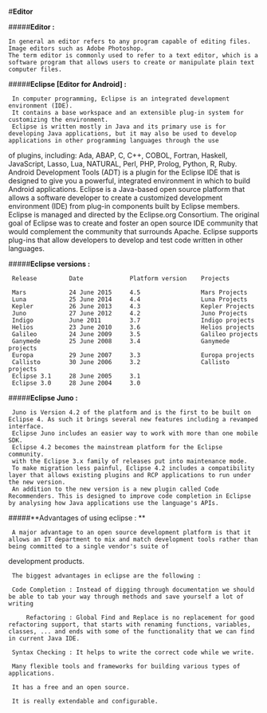 
#**Editor**

#####**Editor :**
    
    In general an editor refers to any program capable of editing files. 
    Image editors such as Adobe Photoshop.
    The term editor is commonly used to refer to a text editor, which is a software program that allows users to create or manipulate plain text computer files.


#####**Eclipse [Editor for Android] :**
     
     In computer programming, Eclipse is an integrated development environment (IDE).
     It contains a base workspace and an extensible plug-in system for customizing the environment. 
     Eclipse is written mostly in Java and its primary use is for developing Java applications, but it may also be used to develop applications in other programming languages through the use 
of plugins, including: Ada, ABAP, C, C++, COBOL, Fortran, Haskell, JavaScript, Lasso, Lua, NATURAL, Perl, PHP, Prolog, Python, R, Ruby.
     Android Development Tools (ADT) is a plugin for the Eclipse IDE that is designed to give you a powerful, integrated environment in which to build Android applications.
     Eclipse is a Java-based open source platform that allows a software developer to create a customized development environment (IDE) from plug-in components built by Eclipse members. 
     Eclipse is managed and directed by the  Eclipse.org Consortium.
     The original goal of Eclipse was to create and foster an open source IDE community that would complement the community that surrounds Apache. 
     Eclipse supports plug-ins that allow developers to develop and test code written in other languages. 

#####**Eclipse versions :**     
  
     Release         Date             Platform version    Projects

     Mars            24 June 2015     4.5                 Mars Projects
     Luna            25 June 2014     4.4                 Luna Projects
     Kepler          26 June 2013     4.3                 Kepler Projects
     Juno            27 June 2012     4.2                 Juno Projects
     Indigo          June 2011        3.7                 Indigo projects
     Helios          23 June 2010     3.6                 Helios projects
     Galileo         24 June 2009     3.5                 Galileo projects
     Ganymede        25 June 2008     3.4                 Ganymede projects
     Europa          29 June 2007     3.3                 Europa projects
     Callisto        30 June 2006     3.2                 Callisto projects
     Eclipse 3.1     28 June 2005     3.1  
     Eclipse 3.0     28 June 2004     3.0  


#####**Eclipse Juno :**

     Juno is Version 4.2 of the platform and is the first to be built on Eclipse 4. As such it brings several new features including a revamped interface.
     Eclipse Juno includes an easier way to work with more than one mobile SDK.
     Eclipse 4.2 becomes the mainstream platform for the Eclipse community.
     with the Eclipse 3.x family of releases put into maintenance mode. 
     To make migration less painful, Eclipse 4.2 includes a compatibility layer that allows existing plugins and RCP applications to run under the new version.
     An addition to the new version is a new plugin called Code Recommenders. This is designed to improve code completion in Eclipse by analysing how Java applications use the language's APIs.
    

#####**Advantages of using eclipse : **

     A major advantage to an open source development platform is that it allows an IT department to mix and match development tools rather than being committed to a single vendor's suite of 
development products.

     The biggest advantages in eclipse are the following : 

     Code Completion : Instead of digging through documentation we should be able to tab your way through methods and save yourself a lot of writing

         Refactoring : Global Find and Replace is no replacement for good refactoring support, that starts with renaming functions, variables, classes, ... and ends with some of the functionality that we can find in current Java IDE.

     Syntax Checking : It helps to write the correct code while we write.

     Many flexible tools and frameworks for building various types of applications.

     It has a free and an open source.

     It is really extendable and configurable.


     

